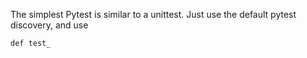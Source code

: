 The simplest Pytest is similar to a unittest. Just use the default pytest discovery, and use

`def test_`

